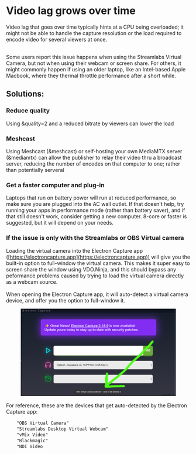 # Video lag grows over time

Video lag that goes over time typically hints at a CPU being overloaded; it might not be able to handle the capture resolution or the load required to encode video for several viewers at once.

\
Some users report this issue happens when using the Streamlabs Virtual Camera, but not when using their webcam or screen share. For others, it might commonly happen if using an older laptop, like an Intel-based Apple Macbook, where they thermal throttle performance after a short while.

## Solutions:

### Reduce quality

Using \&quality=2 and a reduced bitrate by viewers can lower the load

### Meshcast

Using Meshcast (\&meshcast) or self-hosting your own MediaMTX server (\&mediamtx) can allow the publisher to relay their video thru a broadcast server, reducing the number of encodes on that computer to one; rather than potentially serveral

### Get a faster computer and plug-in

Laptops that run on battery power will run at reduced performance, so make sure you are plugged into the AC wall outlet. If that doesn't help, try running your apps in performance mode (rather than battery saver), and if that still doesn't work, consider getting a new computer.  8-core or faster is suggested, but it will depend on your needs.

### If the issue is only with the Streamlabs or OBS Virtual camera

Loading the virtual camera into the Electron Capture app ([https://electroncapture.app](https://electroncapture.app)) will give you the built-in option to full-window the virtual camera. This makes it super easy to screen share the window using VDO.Ninja, and this should bypass any peformance problems caused by trying to load the virtual camera directly as a webcam source.\
\
When opening the Electron Capture app, it will auto-detect a virtual camera device, and offer you the option to full-window it.

<figure><img src="../.gitbook/assets/image (1) (1) (1).png" alt=""><figcaption></figcaption></figure>

For reference, these are the devices that get auto-detected by the Electron Capture app:

```
    "OBS Virtual Camera"
    "Streamlabs Desktop Virtual Webcam"
    "vMix Video"
    "Blackmagic"
    "NDI Video
```

